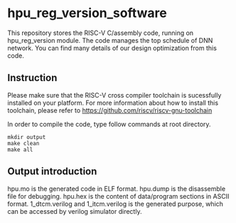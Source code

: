 # hpu_reg_version_software
This repository stores the RISC-V C/assembly code, running on hpu_reg_version module.
The code manages the top schedule of DNN network.
You can find many details of our design optimization from this code.

## Instruction
Please make sure that the RISC-V cross compiler toolchain is sucessfully installed on your platform.
For more information about how to install this toolchain, please refer to https://github.com/riscv/riscv-gnu-toolchain

In order to compile the code, type follow commands at root directory.
```
mkdir output
make clean
make all
```
## Output introduction
hpu.mo is the generated code in ELF format.
hpu.dump is the disassemble file for debugging.
hpu.hex is the content of data/program sections in ASCII format.
1_dtcm.verilog and 1_itcm.verilog is the generated purpose, which can be accessed by verilog simulator directly.
